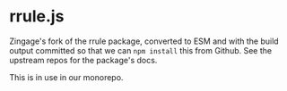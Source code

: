 # rrule.js

Zingage's fork of the rrule package, converted to ESM and with the build output committed so that we can `npm install` this from Github. See the upstream repos for the package's docs.

This is in use in our monorepo.
